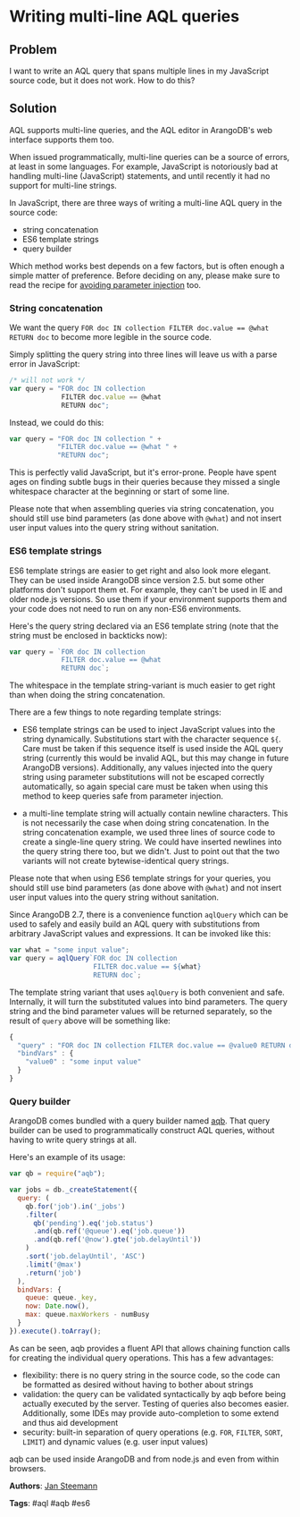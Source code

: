# Writing multi-line AQL queries

## Problem

I want to write an AQL query that spans multiple lines in my JavaScript source code, 
but it does not work. How to do this?

## Solution

AQL supports multi-line queries, and the AQL editor in ArangoDB's web interface supports
them too.

When issued programmatically, multi-line queries can be a source of errors, at least in
some languages. For example, JavaScript is notoriously bad at handling multi-line (JavaScript) 
statements, and until recently it had no support for multi-line strings.

In JavaScript, there are three ways of writing a multi-line AQL query in the source code:

* string concatenation
* ES6 template strings
* query builder

Which method works best depends on a few factors, but is often enough a simple matter of preference.
Before deciding on any, please make sure to read the recipe for [avoiding parameter injection](AvoidingInjection.html) 
too. 

### String concatenation

We want the query `FOR doc IN collection FILTER doc.value == @what RETURN doc` to become
more legible in the source code. 
 
Simply splitting the query string into three lines will leave us with a parse error in
JavaScript:

```js
/* will not work */
var query = "FOR doc IN collection
             FILTER doc.value == @what
             RETURN doc"; 
```

Instead, we could do this:

```js
var query = "FOR doc IN collection " +
            "FILTER doc.value == @what " + 
            "RETURN doc"; 
```

This is perfectly valid JavaScript, but it's error-prone. People have spent ages on finding 
subtle bugs in their queries because they missed a single whitespace character at the
beginning or start of some line.

Please note that when assembling queries via string concatenation, you should still use
bind parameters (as done above with `@what`) and not insert user input values into the
query string without sanitation.

### ES6 template strings

ES6 template strings are easier to get right and also look more elegant. They can be used
inside ArangoDB since version 2.5. but some other platforms don't support them et.
For example, they can't be used in IE and older node.js versions. So use them if your 
environment supports them and your code does not need to run on any non-ES6 environments.

Here's the query string declared via an ES6 template string (note that the string must
be enclosed in backticks now):

```js
var query = `FOR doc IN collection 
             FILTER doc.value == @what 
             RETURN doc`; 
```
The whitespace in the template string-variant is much easier to get right than when doing 
the string concatenation.

There are a few things to note regarding template strings:

* ES6 template strings can be used to inject JavaScript values into the string dynamically.
  Substitutions start with the character sequence `${`. Care must be taken if this sequence
  itself is used inside the AQL query string (currently this would be invalid AQL, but this
  may change in future ArangoDB versions). Additionally, any values injected into the query
  string using parameter substitutions will not be escaped correctly automatically, so again
  special care must be taken when using this method to keep queries safe from parameter 
  injection.

* a multi-line template string will actually contain newline characters. This is not necessarily
  the case when doing string concatenation. In the string concatenation example, we used 
  three lines of source code to create a single-line query string. We could have inserted 
  newlines into the query string there too, but we didn't. Just to point out that the two
  variants will not create bytewise-identical query strings. 

Please note that when using ES6 template strings for your queries, you should still use
bind parameters (as done above with `@what`) and not insert user input values into the
query string without sanitation.

Since ArangoDB 2.7, there is a convenience function `aqlQuery` which can be used to safely
and easily build an AQL query with substitutions from arbitrary JavaScript values and
expressions. It can be invoked like this:

```js
var what = "some input value";
var query = aqlQuery`FOR doc IN collection 
                     FILTER doc.value == ${what} 
                     RETURN doc`; 
```

The template string variant that uses `aqlQuery` is both convenient and safe. Internally, it
will turn the substituted values into bind parameters. The query string and the bind parameter
values will be returned separately, so the result of `query` above will be something like:

```js
{ 
  "query" : "FOR doc IN collection FILTER doc.value == @value0 RETURN doc", 
  "bindVars" : { 
    "value0" : "some input value" 
  } 
}
```

### Query builder

ArangoDB comes bundled with a query builder named [aqb](https://www.npmjs.com/package/aqb).
That query builder can be used to programmatically construct AQL queries, without having
to write query strings at all.

Here's an example of its usage:

```js
var qb = require("aqb");

var jobs = db._createStatement({    
  query: (    
    qb.for('job').in('_jobs')    
    .filter(    
      qb('pending').eq('job.status')    
      .and(qb.ref('@queue').eq('job.queue'))    
      .and(qb.ref('@now').gte('job.delayUntil'))    
    )    
    .sort('job.delayUntil', 'ASC')    
    .limit('@max')    
    .return('job')    
  ),    
  bindVars: {    
    queue: queue._key,    
    now: Date.now(),    
    max: queue.maxWorkers - numBusy    
  }    
}).execute().toArray();   
```

As can be seen, aqb provides a fluent API that allows chaining function calls for
creating the individual query operations. This has a few advantages:

* flexibility: there is no query string in the source code, so the code can be formatted 
  as desired without having to bother about strings
* validation: the query can be validated syntactically by aqb before being actually executed 
  by the server. Testing of queries also becomes easier. Additionally, some IDEs may
  provide auto-completion to some extend and thus aid development
* security: built-in separation of query operations (e.g. `FOR`, `FILTER`, `SORT`, `LIMIT`) 
  and dynamic values (e.g. user input values)

aqb can be used inside ArangoDB and from node.js and even from within browsers.

**Authors**: [Jan Steemann](https://github.com/jsteemann)

**Tags**: #aql #aqb #es6
